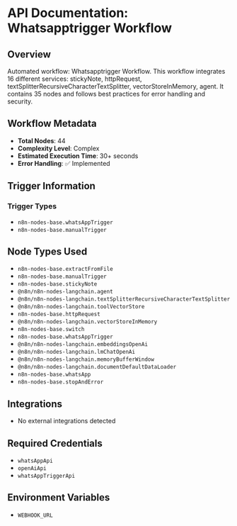 # API Documentation: Whatsapptrigger Workflow

## Overview
Automated workflow: Whatsapptrigger Workflow. This workflow integrates 16 different services: stickyNote, httpRequest, textSplitterRecursiveCharacterTextSplitter, vectorStoreInMemory, agent. It contains 35 nodes and follows best practices for error handling and security.

## Workflow Metadata
- **Total Nodes**: 44
- **Complexity Level**: Complex
- **Estimated Execution Time**: 30+ seconds
- **Error Handling**: ✅ Implemented

## Trigger Information
### Trigger Types
- `n8n-nodes-base.whatsAppTrigger`
- `n8n-nodes-base.manualTrigger`

## Node Types Used
- `n8n-nodes-base.extractFromFile`
- `n8n-nodes-base.manualTrigger`
- `n8n-nodes-base.stickyNote`
- `@n8n/n8n-nodes-langchain.agent`
- `@n8n/n8n-nodes-langchain.textSplitterRecursiveCharacterTextSplitter`
- `@n8n/n8n-nodes-langchain.toolVectorStore`
- `n8n-nodes-base.httpRequest`
- `@n8n/n8n-nodes-langchain.vectorStoreInMemory`
- `n8n-nodes-base.switch`
- `n8n-nodes-base.whatsAppTrigger`
- `@n8n/n8n-nodes-langchain.embeddingsOpenAi`
- `@n8n/n8n-nodes-langchain.lmChatOpenAi`
- `@n8n/n8n-nodes-langchain.memoryBufferWindow`
- `@n8n/n8n-nodes-langchain.documentDefaultDataLoader`
- `n8n-nodes-base.whatsApp`
- `n8n-nodes-base.stopAndError`

## Integrations
- No external integrations detected

## Required Credentials
- `whatsAppApi`
- `openAiApi`
- `whatsAppTriggerApi`

## Environment Variables
- `WEBHOOK_URL`
